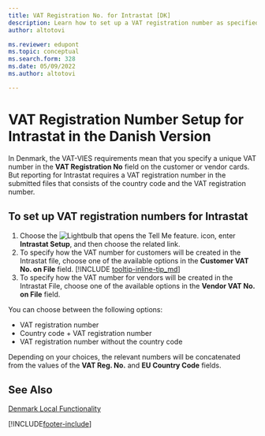 ```yaml
---
title: VAT Registration No. for Intrastat [DK]
description: Learn how to set up a VAT registration number as specified by the Danish Intrastat requirements.
author: altotovi

ms.reviewer: edupont
ms.topic: conceptual
ms.search.form: 328
ms.date: 05/09/2022
ms.author: altotovi

---
```

# VAT Registration Number Setup for Intrastat in the Danish Version

In Denmark, the VAT-VIES requirements mean that you specify a unique VAT number in the **VAT Registration No** field on the customer or vendor cards. But reporting for Intrastat requires a VAT registration number in the submitted files that consists of the country code and the VAT registration number.

## To set up VAT registration numbers for Intrastat

1. Choose the ![Lightbulb that opens the Tell Me feature.](../../media/ui-search/search_small.png "Tell me what you want to do") icon, enter **Intrastat Setup**, and then choose the related link.  
2. To specify how the VAT number for customers will be created in the Intrastat file, choose one of the available options in the **Customer VAT No. on File** field. [!INCLUDE [tooltip-inline-tip_md](../../includes/tooltip-inline-tip_md.md)]  
3. To specify how the VAT number for vendors will be created in the Intrastat File, choose one of the available options in the **Vendor VAT No. on File** field.  

You can choose between the following options:

* VAT registration number  
* Country code + VAT registration number  
* VAT registration number without the country code  

Depending on your choices, the relevant numbers will be concatenated from the values of the **VAT Reg. No.** and **EU Country Code** fields.  

## See Also

[Denmark Local Functionality](denmark-local-functionality.md)  

[!INCLUDE[footer-include](../../includes/footer-banner.md)]
